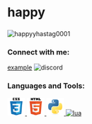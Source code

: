 # happy

<h3 align="center"></h3>

<p align="left"> <img src="https://komarev.com/ghpvc/?username=happyyhastag0001&label=Profile%20views&color=0e75b6&style=flat" alt="happyyhastag0001" /> </p>

<h3 align="left">Connect with me:</h3>
<p align="left">
</a> <a href="https://discord.com/user/506812369427759124" target="_blank">example</a> <img src="https://cdn-icons-png.flaticon.com/512/4945/4945973.png" alt="discord" width="40" height="40"/> </a>
</p>

<h3 align="left">Languages and Tools:</h3>
<p align="left"> <a href="https://www.w3schools.com/css/" target="_blank" rel="noreferrer"> <img src="https://raw.githubusercontent.com/devicons/devicon/master/icons/css3/css3-original-wordmark.svg" alt="css3" width="40" height="40"/> </a> <a href="https://www.w3.org/html/" target="_blank" rel="noreferrer"> <img src="https://raw.githubusercontent.com/devicons/devicon/master/icons/html5/html5-original-wordmark.svg" alt="html5" width="40" height="40"/> </a> <a href="https://www.python.org" target="_blank" rel="noreferrer"> <img src="https://raw.githubusercontent.com/devicons/devicon/master/icons/python/python-original.svg" alt="python" width="40" height="40"/> </a> <a href="https://www.lua.org/" target="_blank" rel="noreferrer"> <img src="https://upload.wikimedia.org/wikipedia/commons/c/cf/Lua-Logo.svg" alt="lua" width="40" height="40"/> </a> </p>

